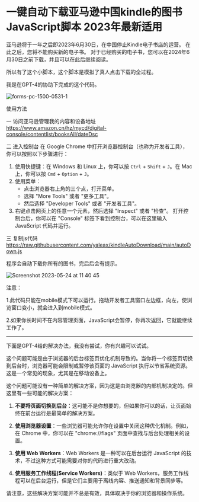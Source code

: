 # 一键自动下载亚马逊中国kindle的图书JavaScript脚本 2023年最新适用




亚马逊将于一年之后即2023年6月30日，在中国停止Kindle电子书店的运营。
在此之后，您将不能购买新的电子书。
对于已经购买的电子书，您可以在2024年6月30日之前下载，并且可以在此后继续阅读。

所以有了这个小脚本，这个脚本是模拟了真人点击下载的全过程。

我是在GPT-4的协助下完成的这个代码。

![forms-pc-1500-0531-1](https://github.com/yaleax/kindleAutoDownload/assets/5234415/d6f30003-f93f-4e6d-9fc0-8dd617700d2d)


使用方法

一 访问亚马逊管理我的内容和设备地址
https://www.amazon.cn/hz/mycd/digital-console/contentlist/booksAll/dateDsc

二 进入控制台
在 Google Chrome 中打开浏览器控制台（也称为开发者工具），你可以按照以下步骤进行：
1. 使用快捷键：在 Windows 和 Linux 上，你可以按 `Ctrl` + `Shift` + `J`。在 Mac 上，你可以按 `Cmd` + `Option` + `J`。
2. 使用菜单：
   - 点击浏览器右上角的三个点，打开菜单。
   - 选择 "More Tools" 或者 "更多工具"。
   - 然后选择 "Developer Tools" 或者 "开发者工具"。
3. 右键点击网页上的任意一个元素，然后选择 "Inspect" 或者 "检查"。
打开控制台后，你可以在 "Console" 标签下看到控制台，可以在这里输入 JavaScript 代码并运行。

三 复制js代码
https://raw.githubusercontent.com/yaleax/kindleAutoDownload/main/autoDown.js

程序会自动下载你所有的图书，完后后会有提示。

![Screenshot 2023-05-24 at 11 40 45](https://github.com/yaleax/kindleAutoDownload/assets/5234415/cd697a74-368b-4f40-9e96-dba2a94d686d)


注意：

1.此代码只能在mobile模式下可以运行。拖动开发者工具窗口左边框，向左，使浏览窗口变小，就会进入到mobile模式。

2.如果你长时间不在内容管理页面，JavaScript会暂停，你再次返回，它就能继续工作了。


-------------------------------------------------
下面是GPT-4给的解决办法，我没有尝试，你有兴趣可以试试。


这个问题可能是由于浏览器的后台标签页优化机制导致的。当你将一个标签页切换到后台时，浏览器可能会限制或暂停该页面的 JavaScript 执行以节省系统资源。这是一个常见的现象，尤其是在移动设备上。

这个问题可能没有一种简单的解决方案，因为这是由浏览器的内部机制决定的。但这里有一些可能的解决方案：

1. **不要将页面切换到后台**：这可能不是你想要的，但如果你可以的话，让页面始终在前台运行是最简单的解决方案。

2. **使用浏览器设置**：一些浏览器可能允许你在设置中关闭这种优化机制。例如，在 Chrome 中，你可以在 "chrome://flags" 页面中查找与后台处理相关的设置。

3. **使用 Web Workers**：Web Workers 是一种可以在后台运行 JavaScript 的技术，不过这种方式可能需要对你的代码进行重大改动。

4. **使用服务工作线程(Service Workers)**：类似于 Web Workers，服务工作线程可以在后台运行，但是它们主要用于离线内容、推送通知和背景同步等。

请注意，这些解决方案可能并不总是有效，具体取决于你的浏览器和操作系统。
